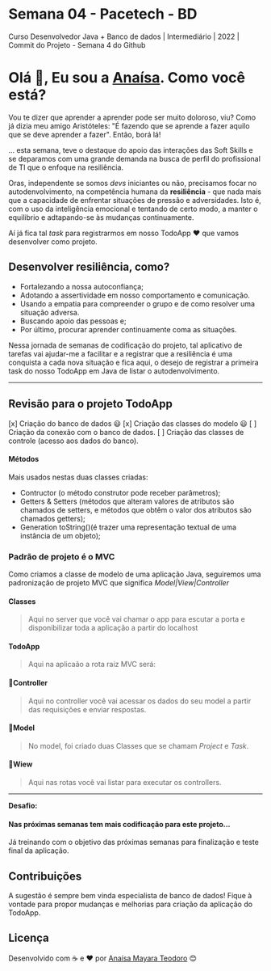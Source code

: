 # Semana 04 - Pacetech - BD

Curso Desenvolvedor Java + Banco de dados | Intermediário | 2022 |  Commit do Projeto - Semana 4 do Github

# Olá 👋, Eu sou a [Anaísa](https://github.com/anaisateodoro). Como você está? 

Vou te dizer que aprender a aprender pode ser muito doloroso, viu? Como já dizia meu amigo Aristóteles: "É fazendo que se aprende a fazer aquilo que se deve aprender a fazer". Então, borá lá!

... esta semana, teve o destaque do apoio das interações das Soft Skills e se deparamos com uma grande demanda na busca de perfil do profissional de TI que o enfoque na resiliência.

Oras, independente se somos _devs_ iniciantes ou não, precisamos focar no autodenvolvimento, na competência humana da **resiliência** - que nada mais que a capacidade de enfrentar situações de pressão e adversidades. 
Isto é, com o uso da inteligência emocional e tentando de certo modo, a manter o equilibrio e adtapando-se às mudanças continuamente.

Aí já fica tal _task_ para registrarmos em nosso TodoApp ❤️ que vamos desenvolver como projeto.

## Desenvolver resiliência, como?

* Fortalezando a nossa autoconfiança;
* Adotando a assertividade em nosso comportamento e comunicação.
* Usando a empatia para compreender o grupo e de como resolver uma situação adversa.
* Buscando apoio das pessoas e;
* Por último, procurar aprender continuamente coma as situações.

Nessa jornada de semanas de codificação do projeto, tal aplicativo de tarefas vai ajudar-me a facilitar e a registrar que a resiliência é uma conquista a cada nova situação e fica aqui, o desejo de registrar a primeira task do nosso TodoApp em Java de listar o autodenvolvimento.

---

## Revisão para o projeto TodoApp

[x] Criação do banco de dados 😃
[x] Criação das classes do modelo 😃
[ ] Criação da conexão com o banco de dados.
[ ] Criação das classes de controle (acesso aos dados do banco).


#### Métodos

Mais usados nestas duas classes criadas:

* Contructor (o método construtor pode receber parâmetros);
* Getters & Setters (métodos que alteram valores de atributos são chamados de setters, e métodos que obtêm o valor dos atributos são chamados getters);
* Generation toString()(é trazer uma representação textual de uma instância de um objeto);

### Padrão de projeto é o MVC
Como criamos a classe de modelo de uma aplicação Java, seguiremos uma padronização de projeto MVC que significa _Model|View|Controller_

#### Classes
> Aqui no server que você vai chamar o app para escutar a porta e disponibilizar toda a aplicação a partir do localhost

#### TodoApp
> Aqui na aplicaão a rota raiz MVC será: 

#### 📂Controller
> Aqui no controller você vai acessar os dados do seu model a partir das requisições e enviar respostas.

#### 📂Model
> No model, foi criado duas Classes que se chamam _Project_ e _Task_.

#### 📂Wiew
>  Aqui nas rotas você vai listar para executar os controllers. 
---
**Desafio:**
#### Nas próximas semanas tem mais codificação para este projeto...

Já treinando com o objetivo das próximas semanas para finalização e teste final da aplicação.

## Contribuições
A sugestão é sempre bem vinda especialista de banco de dados! Fique à vontade para propor mudanças e melhorias para criação da aplicação do TodoApp. 

## Licença
Desenvolvido com ☕ e ❤️ por [Anaísa Mayara Teodoro](mailto:anaisateodoro@gmail.com) 😊
